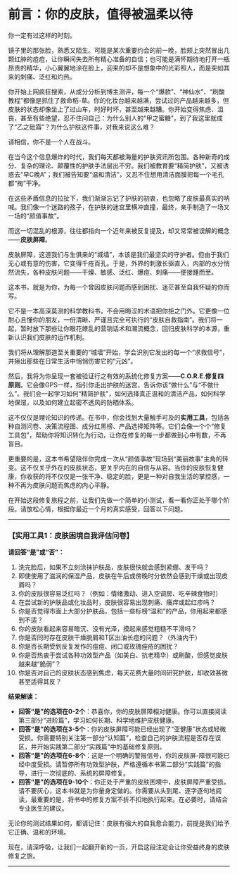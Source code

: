 
# 前言：你的皮肤，值得被温柔以待

你一定有过这样的时刻。

镜子里的那张脸，熟悉又陌生。可能是某次重要约会的前一晚，脸颊上突然冒出几颗红肿的痘痘，让你瞬间失去所有精心准备的自信；也可能是满怀期待地打开一瓶昂贵的精华，小心翼翼地涂在脸上，迎来的却不是想象中的光彩照人，而是突如其来的刺痛、泛红和灼热。

你开始上网疯狂搜索，从成分分析到博主测评，每一个“爆款”、“神仙水”、“刷酸教程”都像是抓住了救命稻-草。你的化妆台越来越满，尝试过的产品越来越多，但皮肤的状态却像坐上了过山车，时好时坏，甚至越来越糟。你开始变得焦虑、沮丧，甚至有些绝望，忍不住问自己：为什么别人的“甲之蜜糖”，到了我这里就成了“乙之砒霜”？为什么护肤这件事，对我来说这么难？

请相信，你不是一个人在战斗。

在当今这个信息爆炸的时代，我们每天都被海量的护肤资讯所包围。各种新奇的成分、复杂的理论、颠覆性的护肤手法层出不穷。我们被教育要“精简护肤”，又被诱惑去“早C晚A”；我们被告知要“温和清洁”，又忍不住想用清洁面膜把每一个毛孔都“掏”干净。

在这些矛盾信息的拉扯下，我们渐渐忘记了护肤的初衷，也忽略了皮肤最真实的呐喊。我们像一个迷路的孩子，在护肤的迷宫里横冲直撞，最终，亲手制造了一场又一场的“颜值事故”。

而这一切混乱的根源，往往都指向一个近年来被反复提及，却又常常被误解的概念——**皮肤屏障**。

皮肤屏障，这道我们与生俱来的“城墙”，本该是我们最坚实的守护者。但由于我们无心或有意的伤害，它变得千疮百孔。于是，外界的刺激长驱直入，内部的水分悄然流失，各种皮肤问题——干燥、敏感、泛红、爆痘、刺痛——便接踵而至。

这本书，就是为你，为每一个曾因皮肤问题而感到困扰、迷茫甚至自我怀疑的你而写。

它不是一本高深莫测的科学教科书，不会用晦涩的术语把你拒之门外。它更像一位耐心且懂你的朋友，一份清晰、严谨且完全可执行的“皮肤自救指南”。我们将一起，暂时放下那些让你眼花缭乱的营销话术和潮流概念，回归皮肤科学的本源，重新认识我们皮肤的运作机制。

我们将从理解那道至关重要的“城墙”开始，学会识别它发出的每一个“求救信号”，并揪出那些在日常生活中悄悄伤害它的“元凶”。

然后，我将为你呈现一套被验证行之有效的系统化修复方案——**C.O.R.E.修复四原则**。它会像GPS一样，指引你走出护肤的迷宫，告诉你该“做什么”与“不做什么”。我们会一起学习如何“精简护肤”，如何选择真正温和的清洁产品，如何科学地保湿，以及如何建立起密不透风的防晒体系。

这不仅仅是理论知识的传递。在书中，你会找到大量触手可及的**实用工具**，包括各种自测问卷、决策流程图、成分红黑榜、产品选择矩阵等。它们会像一个个“修复工具包”，帮助你将知识转化为行动，让你在修复的每一步都做到心中有数，不再盲目。

更重要的是，这本书希望陪伴你完成一次从“颜值事故”现场到“美丽故事”主角的转变。这不仅关乎外在的皮肤状态，更关乎内在的自信与从容。当你的皮肤恢复健康，你收获的将不仅仅是一张干净、稳定的脸，更是一种对自我生活的掌控感，一种不再为皮肤问题而焦虑的内心平静。

在开始这段修复旅程之前，让我们先做一个简单的小测试，看一看你正处于哪个阶段。请放松心情，根据你最近一个月的真实感受，回答以下问题。

---

### **【实用工具1：皮肤困境自我评估问卷】**

**请回答“是”或“否”：**

1.  洗完脸后，如果不立刻涂抹护肤品，皮肤很快就会感到紧绷、发干吗？
2.  即使使用了滋润的保湿产品，皮肤在午后或傍晚时分依然会感到干燥或出现皮屑吗？
3.  你的皮肤很容易泛红吗？（例如：情绪激动、进入空调房、吃辛辣食物时）
4.  在尝试新的护肤品或化妆品时，皮肤很容易出现刺痛、瘙痒或起红疹吗？
5.  你是否觉得市面上大部分护肤品，包括一些标榜“温和”的产品，你用起来都感到不适？
6.  你的皮肤看起来容易暗沉、没有光泽，摸起来感觉粗糙不平滑吗？
7.  你是否同时存在皮肤干燥脱屑和T区出油长痘的问题？（外油内干）
8.  你是否长期受到反复发作的痘痘、闭口或玫瑰痤疮的困扰？
9.  你是否热衷于尝试各种功效型产品（如美白、抗老精华）或刷酸，但感觉皮肤越来越“脆弱”？
10. 你是否对自己的皮肤状态感到焦虑，每天花费大量时间研究护肤，却收效甚微甚至适得其反？

**结果解读：**

*   **回答“是”的选项在0-2个**：恭喜你，你的皮肤屏障相对健康。你可以直接阅读第三部分“进阶篇”，学习如何长期、科学地维护皮肤健康。
*   **回答“是”的选项在3-5个**：你的皮肤屏障可能已经出现了“亚健康”状态或轻微受损。你需要特别关注第一部分“认知篇”，检查自己的护肤流程是否存在误区，并开始实践第二部分“实践篇”中的基础修复原则。
*   **回答“是”的选项在6-8个**：这是一个明确的警报信号，你的皮肤屏-障很可能已经中度受损。请暂停所有功效型护肤，严格遵循本书第二部分“实践篇”的指导，进行一次彻底的、系统的屏障修复。
*   **回答“是”的选项在9-10个**：你正处于严重的皮肤困境中，皮肤屏障严重受损。请不要灰心，这本书就是为你量身定做的。你需要从头到尾、逐字逐句地阅读，最重要的是，将书中的修复方案不折不扣地执行起来。在必要时，请结合专业医生的建议。

无论你的测试结果如何，都请记住：皮肤有强大的自我愈合能力，前提是我们给予它正确、温和的环境。

现在，请深呼吸，让我们一起翻开新的一页，开启这段注定会让你受益终身的皮肤修复之旅。

---

